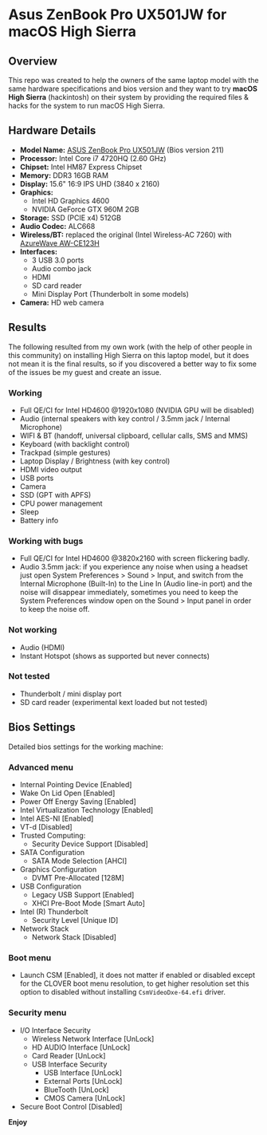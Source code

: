 # Asus ZenBook Pro UX501JW for macOS High Sierra

## Overview
This repo was created to help the owners of the same laptop model with the same hardware specifications and bios version and they want to try **macOS High Sierra** (hackintosh) on their system by providing the required files & hacks for the system to run macOS High Sierra.

## Hardware Details
- **Model Name:** [ASUS ZenBook Pro UX501JW](https://www.asus.com/Laptops/ASUS-ZenBook-Pro-UX501JW/) (Bios version 211)
- **Processor:** Intel Core i7 4720HQ (2.60 GHz)
- **Chipset:** Intel HM87 Express Chipset
- **Memory:** DDR3 16GB RAM
- **Display:** 15.6" 16:9 IPS UHD (3840 x 2160)
- **Graphics:**
    - Intel HD Graphics 4600
    - NVIDIA GeForce GTX 960M 2GB
- **Storage:** SSD (PCIE x4) 512GB
- **Audio Codec:** ALC668
- **Wireless/BT:** replaced the original (Intel Wireless-AC 7260) with [AzureWave AW-CE123H](https://www.amazon.com/dp/B00HRFS1GQ/ref=psdc_13983731_t1_B00JY6X9HM)
- **Interfaces:**
    - 3 USB 3.0 ports
    - Audio combo jack
    - HDMI
    - SD card reader
    - Mini Display Port (Thunderbolt in some models)
- **Camera:** HD web camera

## Results
The following resulted from my own work (with the help of other people in this community) on installing High Sierra on this laptop model, but it does not mean it is the final results, so if you discovered a better way to fix some of the issues be my guest and create an issue.

### Working
- Full QE/CI for Intel HD4600 @1920x1080 (NVIDIA GPU will be disabled)
- Audio (internal speakers with key control / 3.5mm jack / Internal Microphone)
- WIFI & BT (handoff, universal clipboard, cellular calls, SMS and MMS)
- Keyboard (with backlight control)
- Trackpad (simple gestures)
- Laptop Display / Brightness (with key control)
- HDMI video output
- USB ports
- Camera
- SSD (GPT with APFS)
- CPU power management
- Sleep
- Battery info

### Working with bugs
- Full QE/CI for Intel HD4600 @3820x2160 with screen flickering badly.
- Audio 3.5mm jack: if you experience any noise when using a headset just open System Preferences > Sound > Input, and switch from the Internal Microphone (Built-In) to the Line In (Audio line-in port) and the noise will disappear immediately, sometimes you need to keep the System Preferences window open on the Sound > Input panel in order to keep the noise off.

### Not working
- Audio (HDMI)
- Instant Hotspot (shows as supported but never connects)

### Not tested
- Thunderbolt / mini display port
- SD card reader (experimental kext loaded but not tested)

## Bios Settings
Detailed bios settings for the working machine:

### Advanced menu
- Internal Pointing Device [Enabled]
- Wake On Lid Open [Enabled]
- Power Off Energy Saving [Enabled]
- Intel Virtualization Technology [Enabled]
- Intel AES-NI [Enabled]
- VT-d [Disabled]
- Trusted Computing:
    - Security Device Support [Disabled]
- SATA Configuration
    - SATA Mode Selection [AHCI]
- Graphics Configuration
    - DVMT Pre-Allocated [128M]
- USB Configuration
    - Legacy USB Support [Enabled]
    - XHCI Pre-Boot Mode [Smart Auto]
- Intel (R) Thunderbolt
    - Security Level [Unique ID]
- Network Stack
    - Network Stack [Disabled]

### Boot menu
- Launch CSM [Enabled], it does not matter if enabled or disabled except for the CLOVER boot menu resolution, to get higher resolution set this option to disabled without installing `CsmVideoDxe-64.efi` driver.

### Security menu
- I/O Interface Security
    - Wireless Network Interface [UnLock]
    - HD AUDIO Interface [UnLock]
    - Card Reader [UnLock]
    - USB Interface Security
        - USB Interface [UnLock]
        - External Ports [UnLock]
        - BlueTooth [UnLock]
        - CMOS Camera [UnLock]
- Secure Boot Control [Disabled]

**Enjoy**